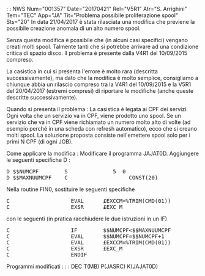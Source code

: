  :  : NWS Num="001357" Date="20170421" Rel="V5R1" Atr="S. Arrighini" Tem="TEC" App="JA" Tit="Problema possibile proliferazione spool" Sts="20"
In data 21/04/2017 è stata rilasciata una modifica che previene la possibile creazione anomala di un alto numero spool.

Senza questa modifica è possibile che (in alcuni casi specifici) vengano creati molti spool.
Talmente tanti che si potrebbe arrivare ad una condizione critica di spazio disco.
Il problema è presente dalla V4R1 del 10/09/2015 compreso.

La casistica in cui si presenta l'errore è molto rara (descritta successivamente), ma dato che la modifica è molto semplice, consigliamo a chiunque abbia un rilascio compreso tra la V4R1 del 10/09/2015 e la V5R1 del 20/04/2017 (estremi compresi) di riportare le modifiche (anche queste
descritte successivamente).

Quando si presenta il problema : 
La casistica è legata ai CPF dei servizi. Ogni volta che un servizio va in CPF, viene prodotto uno
spool. Se un servizio che va in CPF viene richiamato un numero molto alto di volte (ad esempio perché in una scheda con refresh automatico), ecco che si creano molti spool.
La soluzione proposta consiste nell'emettere spool solo per i primi N CPF (di ogni JOB).

Come applicare la modifica : 
Modificare il programma JAJAT0D.
Aggiungere le seguenti specifiche D : 
<pre>
D $$NUMCPF        S              5  0
D $$MAXNUUMCPF    C                   CONST(20)
</pre>
Nella routine FIN0, sostituire le seguenti specifiche
<pre>
C                   EVAL      £EXCCM=%TRIM(CMD(01))
C                   EXSR      £EXC_M
</pre>
con le seguenti (in pratica racchiudere le due istruzioni in un IF)
<pre>
C                   IF        $$NUMCPF<$$MAXNUUMCPF
C                   EVAL      $$NUMCPF=$$NUMCPF+1
C                   EVAL      £EXCCM=%TRIM(CMD(01))
C                   EXSR      £EXC_M
C                   ENDIF
</pre>

Programmi modificati : 
 :  : DEC T(MB) P(JASRC) K(JAJAT0D)
